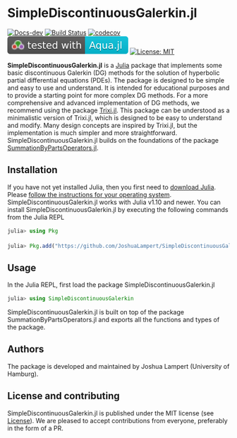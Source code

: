 # SimpleDiscontinuousGalerkin.jl

[![Docs-dev](https://img.shields.io/badge/docs-dev-blue.svg)](https://JoshuaLampert.github.io/SimpleDiscontinuousGalerkin.jl/dev/)
[![Build Status](https://github.com/JoshuaLampert/SimpleDiscontinuousGalerkin.jl/actions/workflows/CI.yml/badge.svg?branch=main)](https://github.com/JoshuaLampert/SimpleDiscontinuousGalerkin.jl/actions/workflows/CI.yml?query=branch%3Amain)
[![codecov](https://codecov.io/gh/JoshuaLampert/SimpleDiscontinuousGalerkin.jl/graph/badge.svg?token=ZnS5D3tWSK)](https://codecov.io/gh/JoshuaLampert/SimpleDiscontinuousGalerkin.jl)
[![Aqua QA](https://raw.githubusercontent.com/JuliaTesting/Aqua.jl/master/badge.svg)](https://github.com/JuliaTesting/Aqua.jl)
[![License: MIT](https://img.shields.io/badge/License-MIT-success.svg)](https://opensource.org/licenses/MIT)

**SimpleDiscontinuousGalerkin.jl** is a [Julia](https://julialang.org/) package that
implements some basic discontinuous Galerkin (DG) methods for the solution of hyperbolic
partial differential equations (PDEs). The package is designed to be simple and easy to use and understand. It is
intended for educational purposes and to provide a starting point for more complex DG methods. For a more
comprehensive and advanced implementation of DG methods, we recommend using the package
[Trixi.jl](https://github.com/trixi-framework/Trixi.jl). This package can be understood as a
minimalistic version of Trixi.jl, which is designed to be easy to understand and modify. Many design concepts are
inspired by Trixi.jl, but the implementation is much simpler and more straightforward. SimpleDiscontinuousGalerkin.jl
builds on the foundations of the package [SummationByPartsOperators.jl](https://github.com/ranocha/SummationByPartsOperators.jl).

## Installation

If you have not yet installed Julia, then you first need to [download Julia](https://julialang.org/downloads/). Please
[follow the instructions for your operating system](https://julialang.org/downloads/platform/). SimpleDiscontinuousGalerkin.jl
works with Julia v1.10 and newer. You can install SimpleDiscontinuousGalerkin.jl by
executing the following commands from the Julia REPL

```julia
julia> using Pkg

julia> Pkg.add("https://github.com/JoshuaLampert/SimpleDiscontinuousGalerkin.jl")
```

## Usage

In the Julia REPL, first load the package SimpleDiscontinuousGalerkin.jl

```julia
julia> using SimpleDiscontinuousGalerkin
```

SimpleDiscontinuousGalerkin.jl is built on top of the package SummationByPartsOperators.jl and exports all the functions
and types of the package.

## Authors

The package is developed and maintained by Joshua Lampert (University of Hamburg).

## License and contributing

SimpleDiscontinuousGalerkin.jl is published under the MIT license (see [License](https://github.com/JoshuaLampert/SimpleDiscontinuousGalerkin.jl/blob/main/LICENSE)).
We are pleased to accept contributions from everyone, preferably in the form of a PR.
